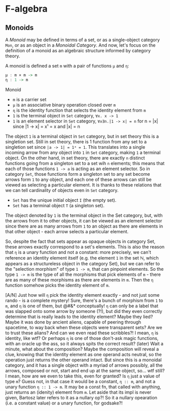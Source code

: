# F-algebra

## Monoids

A *Monoid* may be defined in terms of a set, or as a single-object category `Mon`, or as an object in a *Monoidal Category*. And now, let's focus on the definition of a monoid as an algebraic structure informed by category theory.

A monoid is defined a set `m` with a pair of functions `μ` and `η`:

```hs
μ : m × m -> m
η : 1 -> m
```

Monoid
- `m` is a carrier set
- `μ` is an associative binary operation closed over `m`
- `η` is the identity function that selects the identity element from `m`
- `1` is the terminal object in `Set` category, `∀x. x -> 1`
- `1` is an element selector in `Set` category, `∀x∃n.|1 -> x| = n` for n = |x| since |1 -> x| = x¹ = x and |x| = n

The object `1` is a terminal object in `Set` category, but in set theory this is a singletion set. Still in set theory, there is 1 function from any set to a singletion set since `|a -> 1| = 1ᵃ = 1`. This translates into a single incoming arrow from any object into `1` in `Set` category, making `1` a terminal object. On the other hand, in set theory, there are exactly `n` distinct functions going from a singleton set to a set wih `n` elements; this means that each of those functions `1 -> a` is acting as an element selector. So in category `Set`, those functions form a singleton set to any set become arrows form `1` to any object, and each one of these arrows can still be viewed as selecting a particular element. It is thanks to these relations that we can tell cardinality of objects even in `Set` category.

- `Set` has the unique initial object `I` (the empty set).
- `Set` has a terminal object `T` (a singleton set).

The object denoted by `1` is the terminal object in the Set category, but, with the arrows from it to other objects, it can be viewed as an element selector since there are as many arrows from `1` to an object as there are elements in that other object - each arrow selects a particular element.

So, despite the fact that sets appear as opaque objects in category Set, these arrows exactly correspond to a set's elements. This is also the reason that `η` is a unary function and not a constant: more precisely, we can't reference an identity element itself (e.g. the element `1` in the set ℕ, which appears as a structureless object in the category Set), but we can refer to the "selection morphism" of type `1 -> m`, that can pinpoint elements. So the type `1 -> m` is the type of all the morphisms that pick elements of `m` - there are as many of these morphisms as there are elements in `m`. Then the `η` function somehow picks the identity element of `m`.

[A/N] Just how will `η` pick the identity element exactly - and not just some rando - is a complete mystery! Sure, there's a bunch of morphism from `1` to `m`, and `η` is one of them, but @#&* conceptually! `η` can only be a label that was slapped onto some arrow by someone (?!), but did they even correctly determine that is really leads to the identity element? Maybe they lied? Maybe it was done by ancient aliens, capable of peering through spacetime, to way back when these objects were transparent sets? Are we to trust these alians? And can we even read these scribbles?! I mean, `η` is identity, like wtf? Or perhaps `η` is one of those don't-ask magic functions, with an oracle up the ass, so it always spits the correct result? 
(later) Wait a minute, what about the composition? Maybe the composition will reveal a clue, knowing that the identity element as one operand acts neutral, so the operation just returns the other operand intact. But since this is a monoidal category, and it has a single object with a myriad of arrows possibly, all the arrows, composed or not, start and end up at the same object, so… wtf still? I mean, how are we even to take this, even for granted? Is `η` just a value of type `m`? Guess not, in that case it would be a constant, `η :: m`, and not a unary function `η :: 1 -> m`. It may be a const fn, that called with anything, just returns an (idenity) element from `m`. Let aside that its impl is never given, Bartosz later refers to it as a nullary op?! So it a nullary opearation (i.e. a constant value) or a unary function, for godsake?!
